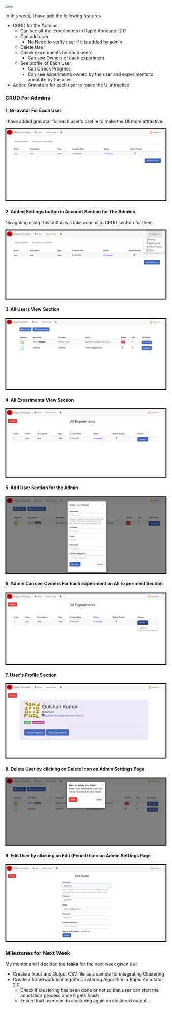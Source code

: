 <img src="https://cutewallpaper.org/21/images-of-lord-voldemort/Insurance-agent-pretended-to-be-Voldermort-to-spook-clients.jpg" alt="img" style="zoom: 57%;" />



In this week, I have  add the following features

* CRUD for the Admins
  * Can see all the experiments in Rapid Annotator 2.0
  * Can add user 
    * No Need to verify user if it is added by admin
  * Delete User
  * Check experiments for each users
    * Can see Owners of each experiment
  * See profile of Each User
    * Can Check Progress 
    * Can see experiments owned by the user and experiments to annotate by the user
* Added Gravatars for each user to make the UI attractive



### CRUD For Admins

#### 1. Gr-avatar For Each User

I have added gravatar for each user's profile to make the UI more attractive. 



<img src="https://github.com/gulshan-mittal/GSoC20-Blog/blob/master/assets/images/9.png?raw=true" alt="img" style="zoom:87%; border: solid" />



#### 2. Added Settings button in Account Section for The Admins

Navigating using this button will take admins to CRUD section for them.



<img src="https://github.com/gulshan-mittal/GSoC20-Blog/blob/master/assets/images/10.png?raw=true" alt="img" style="zoom:87%; border: solid" />



#### 3. All Users View Section

<img src="https://github.com/gulshan-mittal/GSoC20-Blog/blob/master/assets/images/17.png?raw=true" alt="img" style="zoom:87%; border: solid" />



####  4. All Experiments View Section

<img src="https://github.com/gulshan-mittal/GSoC20-Blog/blob/master/assets/images/12.png?raw=true" alt="img" style="zoom:87%; border: solid" />



####  5. Add User Section for the Admin

<img src="https://github.com/gulshan-mittal/GSoC20-Blog/blob/master/assets/images/11.png?raw=true" alt="img" style="zoom:87%; border: solid" />





####  6. Admin Can see Owners For Each Experiment on All Experiment Section

<img src="https://github.com/gulshan-mittal/GSoC20-Blog/blob/master/assets/images/13.png?raw=true" alt="img" style="zoom:87%; border: solid" />



####  7. User's Profile Section

<img src="https://github.com/gulshan-mittal/GSoC20-Blog/blob/master/assets/images/14.png?raw=true" alt="img" style="zoom:87%; border: solid" />





####  8. Delete User by clicking on Delete Icon on Admin Settings Page

<img src="https://github.com/gulshan-mittal/GSoC20-Blog/blob/master/assets/images/15.png?raw=true" alt="img" style="zoom:87%; border: solid" />



####  9. Edit User by clicking on Edit (Pencil) Icon on Admin Settings Page

<img src="https://github.com/gulshan-mittal/GSoC20-Blog/blob/master/assets/images/16.png?raw=true" alt="img" style="zoom:87%; border: solid" />





### Milestones for Next Week

My mentor and I decided the **tasks** for the next week given as :

* Create a Input and Output CSV file as a sample for integrating Clustering 
* Create a framework to integrate Clustering Algorithm in Rapid Annotator 2.0
  * Check if clustering has been done or not so that user can start the annotation process once it gets finish
  * Ensure that user can do clustering again on clustered output.

